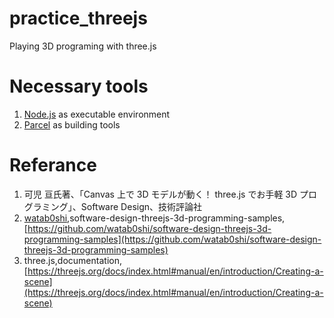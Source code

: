 # practice_threejs

Playing 3D programing with three.js

# Necessary tools

1. [Node.js](https://nodejs.org/ja) as executable environment
2. [Parcel](https://ja.parceljs.org/) as building tools

# Referance

1. 可児 亘氏著、「Canvas 上で 3D モデルが動く！ three.js でお手軽 3D プログラミング」、Software Design、技術評論社
1. [watab0shi](@watab0shi),software-design-threejs-3d-programming-samples,[https://github.com/watab0shi/software-design-threejs-3d-programming-samples](https://github.com/watab0shi/software-design-threejs-3d-programming-samples)
1. three.js,documentation,[https://threejs.org/docs/index.html#manual/en/introduction/Creating-a-scene](https://threejs.org/docs/index.html#manual/en/introduction/Creating-a-scene)
